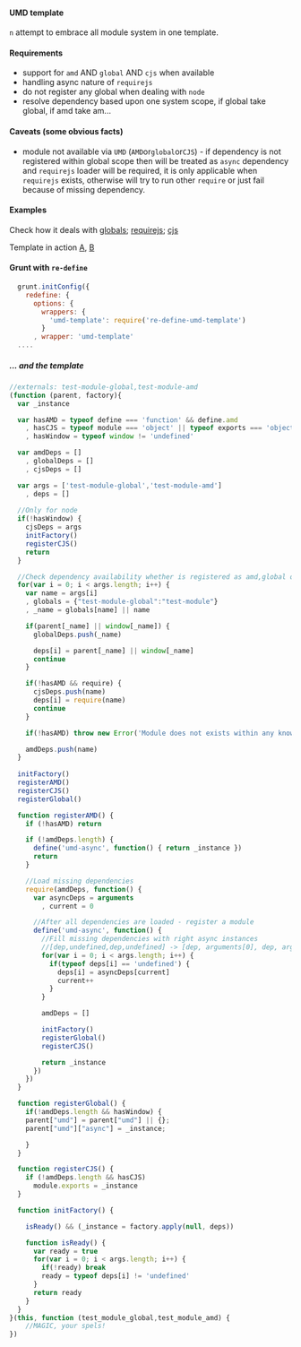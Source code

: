 #### UMD template

`n` attempt to embrace all module system in one template.

#### Requirements
* support for `amd` AND `global` AND `cjs` when available 
* handling async nature of `requirejs`
* do not register any global when dealing with `node`
* resolve dependency based upon one system scope, if global take global, if amd take am...

#### Caveats (some obvious facts)
* module not available via `UMD` (`AMD`or`global`or`CJS`) - if dependency is not registered within global scope then will be treated as `async` dependency and `requirejs` loader will be required, it is only applicable when `requirejs` exists, otherwise will try to run other `require` or just fail because of missing dependency.

#### Examples
Check how it deals with [globals](http://damianbaar.github.io/umd-template/index.global.html); [requirejs](http://damianbaar.github.io/umd-template/index.require.html); [cjs](http://damianbaar.github.io/umd-template/index.cjs.html)

Template in action [A](example/umd-sync.bundle.js), [B](example/umd-async.bundle.js)

#### Grunt with `re-define`

```js
  grunt.initConfig({
    redefine: {
      options: { 
        wrappers: { 
          'umd-template': require('re-define-umd-template')
        }
      , wrapper: 'umd-template'
  ....
```

##### ... and the template
```js
//externals: test-module-global,test-module-amd
(function (parent, factory){
  var _instance

  var hasAMD = typeof define === 'function' && define.amd
    , hasCJS = typeof module === 'object' || typeof exports === 'object'
    , hasWindow = typeof window != 'undefined'

  var amdDeps = []
    , globalDeps = []
    , cjsDeps = []

  var args = ['test-module-global','test-module-amd']
    , deps = []
  
  //Only for node
  if(!hasWindow) {
    cjsDeps = args
    initFactory()
    registerCJS()
    return
  }

  //Check dependency availability whether is registered as amd,global or cjs
  for(var i = 0; i < args.length; i++) {
    var name = args[i]
    , globals = {"test-module-global":"test-module"}
    , _name = globals[name] || name

    if(parent[_name] || window[_name]) {
      globalDeps.push(_name)

      deps[i] = parent[_name] || window[_name]
      continue
    }

    if(!hasAMD && require) {
      cjsDeps.push(name)
      deps[i] = require(name)
      continue
    }

    if(!hasAMD) throw new Error('Module does not exists within any known module system ' + name)

    amdDeps.push(name)
  }
  
  initFactory()
  registerAMD()
  registerCJS()
  registerGlobal()

  function registerAMD() {
    if (!hasAMD) return

    if (!amdDeps.length) {
      define('umd-async', function() { return _instance })
      return
    }

    //Load missing dependencies
    require(amdDeps, function() {
      var asyncDeps = arguments
        , current = 0

      //After all dependencies are loaded - register a module
      define('umd-async', function() { 
        //Fill missing dependencies with right async instances
        //[dep,undefined,dep,undefined] -> [dep, arguments[0], dep, arguments[1]]
        for(var i = 0; i < args.length; i++) {
          if(typeof deps[i] == 'undefined') {
            deps[i] = asyncDeps[current]
            current++
          }
        }

        amdDeps = []

        initFactory()
        registerGlobal()
        registerCJS()

        return _instance
      })
    })
  }

  function registerGlobal() {
    if(!amdDeps.length && hasWindow) {
    parent["umd"] = parent["umd"] || {};
    parent["umd"]["async"] = _instance;

    }
  }

  function registerCJS() { 
    if (!amdDeps.length && hasCJS)
      module.exports = _instance 
  }

  function initFactory() { 

    isReady() && (_instance = factory.apply(null, deps))

    function isReady() {
      var ready = true
      for(var i = 0; i < args.length; i++) {
        if(!ready) break
        ready = typeof deps[i] != 'undefined'
      }
      return ready
    }
  }
}(this, function (test_module_global,test_module_amd) {
    //MAGIC, your spels!
})
```
